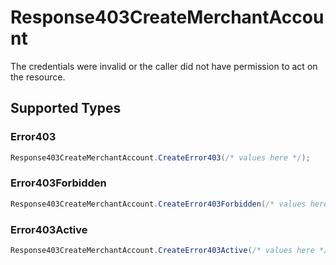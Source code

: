# Response403CreateMerchantAccount

The credentials were invalid or the caller did not have permission to act on the resource.


## Supported Types

### Error403

```csharp
Response403CreateMerchantAccount.CreateError403(/* values here */);
```

### Error403Forbidden

```csharp
Response403CreateMerchantAccount.CreateError403Forbidden(/* values here */);
```

### Error403Active

```csharp
Response403CreateMerchantAccount.CreateError403Active(/* values here */);
```
